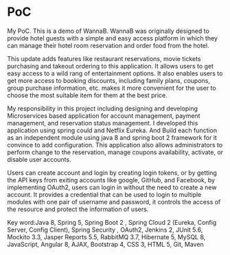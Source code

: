 # PoC
My PoC. 
This is a demo of WannaB. 
WannaB  was originally designed to provide hotel guests with a simple and easy access platform in which they can manage their hotel room reservation and order food from the hotel. 

This update adds features like restaurant reservations, movie tickets purchasing and takeout ordering to this application. It allows users to get easy access to a wild rang of entertainment options. It also enables users to get more access to booking discounts, including family plans, coupons, group purchase information, etc. makes it more convenient for the user to choose the most suitable item for them at the best price.  

My responsibility in this project including designing and developing Microservices based application for account management, payment management, and reservation status management. I developed this application using spring could and Netflix Eureka. And Build each function as an independent module using java 8 and spring boot 2 framework for it convince to add configuration.
This application also allows administrators to perform change to the reservation, manage coupons availability, activate, or disable user accounts.

Users can create account and login by creating login tokens, or by getting the API keys from exiting accounts like google, GitHub, and Facebook, by implementing OAuth2, users can login in without the need to create a new account. It provides a credential that can be used to login to multiple modules with one pair of username and password, it controls the access of the resource and protect the information of users.

Key word:Java 8, Spring 5, Spring Boot 2 , Spring Cloud 2 (Eureka, Config Server, Config Client), Spring Security , OAuth2, Jenkins 2, JUnit 5.6, Mockito 3.3, Jasper Reports 5.5, RabbitMQ 3.7, Hibernate 5, MySQL 8, JavaScript, Angular 8, AJAX, Bootstrap 4, CSS 3, HTML 5, Git, Maven

